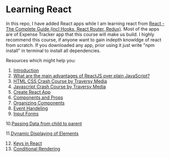 # Learning React

In this repo, I have added React apps while I am learning react from [React - The Complete Guide (incl Hooks, React Router, Redux)](https://www.udemy.com/course/react-the-complete-guide-incl-redux/). Most of the apps are of Expense Tracker app that this course will make us build. I highly recommend this course, if anyone want to gain indepth knowldge of react from scratch.
If you downloaded any app, prior using it just write "npm install" in terminal to install all dependencies.

Resources which might help you:
1. [Introduction](https://www.javatpoint.com/react-introduction#:~:text=%E2%86%92%20%E2%86%90%20prev-,React%20Introduction,a%20software%20engineer%20at%20Facebook.)
2. [What are the main advantages of ReactJS over plain JavaScript?](https://www.quora.com/What-are-the-main-advantages-of-ReactJS-over-plain-JavaScript)
3. [HTML CSS Crash Course by Traversy Media](https://www.youtube.com/watch?v=UB1O30fR-EE&list=PLillGF-RfqbZTASqIqdvm1R5mLrQq79CU)
4. [Javascript Crash Course by Traversy Media](https://www.youtube.com/watch?v=hdI2bqOjy3c&list=PLillGF-RfqbbnEGy3ROiLWk7JMCuSyQtX)
5. [Create React App](https://github.com/facebook/create-react-app)
6. [Components and Props](https://reactjs.org/docs/components-and-props.html)
7. [Organizing Components](https://reactjs.org/docs/faq-structure.html)
8. [Event Handeling](https://reactjs.org/docs/handling-events.html)
9. [Input Forms](https://reactjs.org/docs/forms.html)

10.[Passing Data from child to parent](https://www.geeksforgeeks.org/how-to-pass-data-from-child-component-to-its-parent-in-reactjs/)

11.[Dynamic Displaying of Elements](https://reactjs.org/docs/hooks-state.html)

12. [Keys in React](https://reactjs.org/docs/lists-and-keys.html)
13. [Conditional Rendering](https://reactjs.org/docs/conditional-rendering.html)